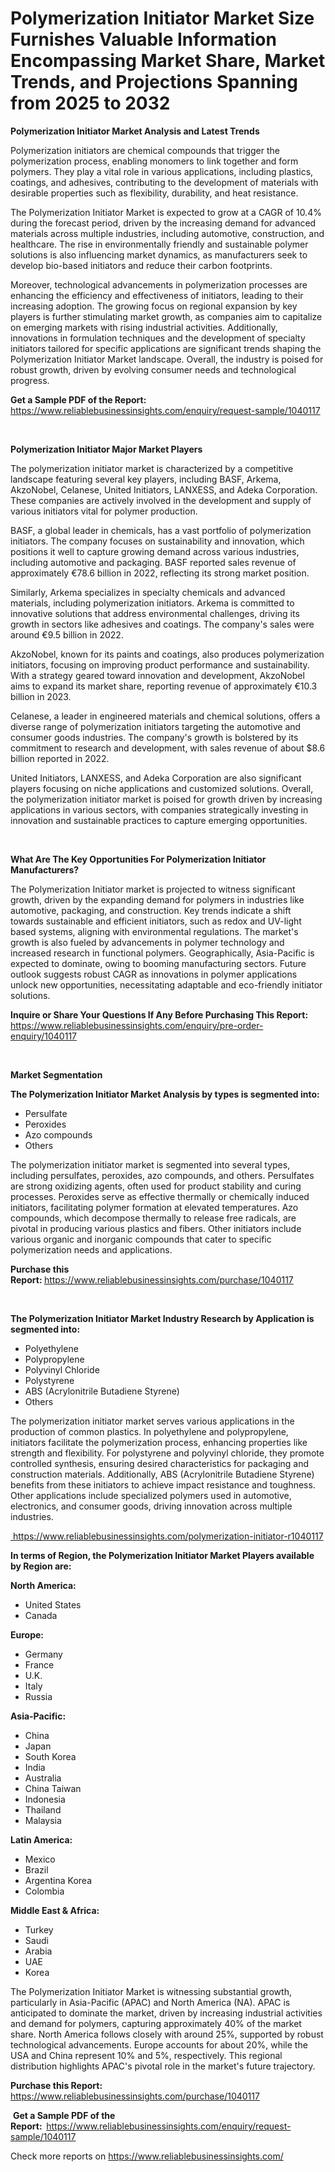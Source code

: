 <p><h1>Polymerization Initiator Market Size Furnishes Valuable Information Encompassing Market Share, Market Trends, and Projections Spanning from 2025 to 2032</h1></p><p><strong>Polymerization Initiator Market Analysis and Latest Trends</strong></p>
<p><p>Polymerization initiators are chemical compounds that trigger the polymerization process, enabling monomers to link together and form polymers. They play a vital role in various applications, including plastics, coatings, and adhesives, contributing to the development of materials with desirable properties such as flexibility, durability, and heat resistance. </p><p>The Polymerization Initiator Market is expected to grow at a CAGR of 10.4% during the forecast period, driven by the increasing demand for advanced materials across multiple industries, including automotive, construction, and healthcare. The rise in environmentally friendly and sustainable polymer solutions is also influencing market dynamics, as manufacturers seek to develop bio-based initiators and reduce their carbon footprints.</p><p>Moreover, technological advancements in polymerization processes are enhancing the efficiency and effectiveness of initiators, leading to their increasing adoption. The growing focus on regional expansion by key players is further stimulating market growth, as companies aim to capitalize on emerging markets with rising industrial activities. Additionally, innovations in formulation techniques and the development of specialty initiators tailored for specific applications are significant trends shaping the Polymerization Initiator Market landscape. Overall, the industry is poised for robust growth, driven by evolving consumer needs and technological progress.</p></p>
<p><strong>Get a Sample PDF of the Report:&nbsp;</strong> <a href="https://www.reliablebusinessinsights.com/enquiry/request-sample/1040117?utm_campaign=1119&utm_medium=2&utm_source=Github&utm_content=ia&utm_term=30012025&utm_id=polymerization-initiator">https://www.reliablebusinessinsights.com/enquiry/request-sample/1040117</a></p>
<p>&nbsp;</p>
<p><strong>Polymerization Initiator Major Market Players</strong></p>
<p><p>The polymerization initiator market is characterized by a competitive landscape featuring several key players, including BASF, Arkema, AkzoNobel, Celanese, United Initiators, LANXESS, and Adeka Corporation. These companies are actively involved in the development and supply of various initiators vital for polymer production.</p><p>BASF, a global leader in chemicals, has a vast portfolio of polymerization initiators. The company focuses on sustainability and innovation, which positions it well to capture growing demand across various industries, including automotive and packaging. BASF reported sales revenue of approximately €78.6 billion in 2022, reflecting its strong market position.</p><p>Similarly, Arkema specializes in specialty chemicals and advanced materials, including polymerization initiators. Arkema is committed to innovative solutions that address environmental challenges, driving its growth in sectors like adhesives and coatings. The company's sales were around €9.5 billion in 2022.</p><p>AkzoNobel, known for its paints and coatings, also produces polymerization initiators, focusing on improving product performance and sustainability. With a strategy geared toward innovation and development, AkzoNobel aims to expand its market share, reporting revenue of approximately €10.3 billion in 2023.</p><p>Celanese, a leader in engineered materials and chemical solutions, offers a diverse range of polymerization initiators targeting the automotive and consumer goods industries. The company's growth is bolstered by its commitment to research and development, with sales revenue of about $8.6 billion reported in 2022.</p><p>United Initiators, LANXESS, and Adeka Corporation are also significant players focusing on niche applications and customized solutions. Overall, the polymerization initiator market is poised for growth driven by increasing applications in various sectors, with companies strategically investing in innovation and sustainable practices to capture emerging opportunities.</p></p>
<p>&nbsp;</p>
<p><strong>What Are The Key Opportunities For Polymerization Initiator Manufacturers?</strong></p>
<p><p>The Polymerization Initiator market is projected to witness significant growth, driven by the expanding demand for polymers in industries like automotive, packaging, and construction. Key trends indicate a shift towards sustainable and efficient initiators, such as redox and UV-light based systems, aligning with environmental regulations. The market's growth is also fueled by advancements in polymer technology and increased research in functional polymers. Geographically, Asia-Pacific is expected to dominate, owing to booming manufacturing sectors. Future outlook suggests robust CAGR as innovations in polymer applications unlock new opportunities, necessitating adaptable and eco-friendly initiator solutions.</p></p>
<p><strong>Inquire or Share Your Questions If Any Before Purchasing This Report:</strong> <a href="https://www.reliablebusinessinsights.com/enquiry/pre-order-enquiry/1040117?utm_campaign=1119&utm_medium=2&utm_source=Github&utm_content=ia&utm_term=30012025&utm_id=polymerization-initiator">https://www.reliablebusinessinsights.com/enquiry/pre-order-enquiry/1040117</a></p>
<p>&nbsp;</p>
<p><strong>Market Segmentation</strong></p>
<p><strong>The Polymerization Initiator Market Analysis by types is segmented into:</strong></p>
<p><ul><li>Persulfate</li><li>Peroxides</li><li>Azo compounds</li><li>Others</li></ul></p>
<p><p>The polymerization initiator market is segmented into several types, including persulfates, peroxides, azo compounds, and others. Persulfates are strong oxidizing agents, often used for product stability and curing processes. Peroxides serve as effective thermally or chemically induced initiators, facilitating polymer formation at elevated temperatures. Azo compounds, which decompose thermally to release free radicals, are pivotal in producing various plastics and fibers. Other initiators include various organic and inorganic compounds that cater to specific polymerization needs and applications.</p></p>
<p><strong>Purchase this Report:&nbsp;</strong><a href="https://www.reliablebusinessinsights.com/purchase/1040117?utm_campaign=1119&utm_medium=2&utm_source=Github&utm_content=ia&utm_term=30012025&utm_id=polymerization-initiator">https://www.reliablebusinessinsights.com/purchase/1040117</a></p>
<p>&nbsp;</p>
<p><strong>The Polymerization Initiator Market Industry Research by Application is segmented into:</strong></p>
<p><ul><li>Polyethylene</li><li>Polypropylene</li><li>Polyvinyl Chloride</li><li>Polystyrene</li><li>ABS (Acrylonitrile Butadiene Styrene)</li><li>Others</li></ul></p>
<p><p>The polymerization initiator market serves various applications in the production of common plastics. In polyethylene and polypropylene, initiators facilitate the polymerization process, enhancing properties like strength and flexibility. For polystyrene and polyvinyl chloride, they promote controlled synthesis, ensuring desired characteristics for packaging and construction materials. Additionally, ABS (Acrylonitrile Butadiene Styrene) benefits from these initiators to achieve impact resistance and toughness. Other applications include specialized polymers used in automotive, electronics, and consumer goods, driving innovation across multiple industries.</p></p>
<p><a href="https://www.reliablebusinessinsights.com/polymerization-initiator-r1040117?utm_campaign=1119&utm_medium=2&utm_source=Github&utm_content=ia&utm_term=30012025&utm_id=polymerization-initiator">&nbsp;https://www.reliablebusinessinsights.com/polymerization-initiator-r1040117</a></p>
<p><strong>In terms of Region, the Polymerization Initiator Market Players available by Region are:</strong></p>
<p>
    <p> <strong> North America: </strong>
        <ul>
            <li>United States</li>
            <li>Canada</li>
        </ul>
        </p> 
    <p> <strong> Europe: </strong>
        <ul>
            <li>Germany</li>
            <li>France</li>
            <li>U.K.</li>
            <li>Italy</li>
            <li>Russia</li>
        </ul>
        </p> 
    <p> <strong> Asia-Pacific: </strong>
        <ul>
            <li>China</li>
            <li>Japan</li>
            <li>South Korea</li>
            <li>India</li>
            <li>Australia</li>
            <li>China Taiwan</li>
            <li>Indonesia</li>
            <li>Thailand</li>
            <li>Malaysia</li>
        </ul>
        </p> 
    <p> <strong> Latin America: </strong>
        <ul>
            <li>Mexico</li>
            <li>Brazil</li>
            <li>Argentina Korea</li>
            <li>Colombia</li>
        </ul>
        </p> 
    <p> <strong> Middle East & Africa: </strong>
        <ul>
            <li>Turkey</li>
            <li>Saudi</li>
            <li>Arabia</li>
            <li>UAE</li>
            <li>Korea</li>
        </ul>
    </p>
    </p>
<p><p>The Polymerization Initiator Market is witnessing substantial growth, particularly in Asia-Pacific (APAC) and North America (NA). APAC is anticipated to dominate the market, driven by increasing industrial activities and demand for polymers, capturing approximately 40% of the market share. North America follows closely with around 25%, supported by robust technological advancements. Europe accounts for about 20%, while the USA and China represent 10% and 5%, respectively. This regional distribution highlights APAC's pivotal role in the market's future trajectory.</p></p>
<p><strong>Purchase this Report: </strong><a href="https://www.reliablebusinessinsights.com/purchase/1040117?utm_campaign=1119&utm_medium=2&utm_source=Github&utm_content=ia&utm_term=30012025&utm_id=polymerization-initiator">https://www.reliablebusinessinsights.com/purchase/1040117</a></p>
<p>&nbsp;<strong>Get a Sample PDF of the Report:&nbsp;&nbsp;</strong><a href="https://www.reliablebusinessinsights.com/enquiry/request-sample/1040117?utm_campaign=1119&utm_medium=2&utm_source=Github&utm_content=ia&utm_term=30012025&utm_id=polymerization-initiator">https://www.reliablebusinessinsights.com/enquiry/request-sample/1040117</a></p>
<p><strong></strong></p>
<p>Check more reports on <a href="https://www.reliablebusinessinsights.com/?utm_campaign=1119&utm_medium=2&utm_source=Github&utm_content=ia&utm_term=30012025&utm_id=polymerization-initiator">https://www.reliablebusinessinsights.com/</a></p>
